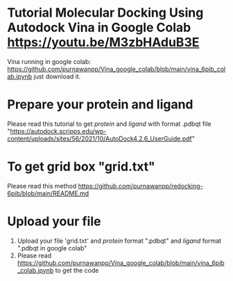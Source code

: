 # Tutorial Molecular Docking Using Autodock Vina in Google Colab https://youtu.be/M3zbHAduB3E
Vina running in google colab: https://github.com/purnawanpp/Vina_google_colab/blob/main/vina_6pib_colab.ipynb just download it.

# Prepare your protein and ligand 
Please read this tutorial to get _protein_ and _ligand_ with format .pdbqt file "https://autodock.scripps.edu/wp-content/uploads/sites/56/2021/10/AutoDock4.2.6_UserGuide.pdf"

# To get grid box "grid.txt" 
Please read this method https://github.com/purnawanpp/redocking-6pib/blob/main/README.md

# Upload your file
1. Upload your file 'grid.txt' and _protein_ format ".pdbqt" and _ligand_ format ".pdbqt in google colab"
2. Please read https://github.com/purnawanpp/Vina_google_colab/blob/main/vina_6pib_colab.ipynb to get the code


